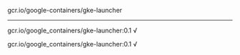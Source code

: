 gcr.io/google-containers/gke-launcher 

----
gcr.io/google_containers/gke-launcher:0.1 √

gcr.io/google_containers/gke-launcher:0.1 √


